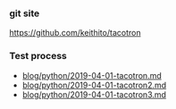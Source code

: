 ### git site 
https://github.com/keithito/tacotron

### Test process 

* [blog/python/2019-04-01-tacotron.md](https://github.com/srshin/blog/blob/master/python/2019-04-01-tacotron.md)
* [blog/python/2019-04-01-tacotron2.md](https://github.com/srshin/blog/blob/master/python/2019-04-01-tacotron2.md)
* [blog/python/2019-04-01-tacotron3.md](https://github.com/srshin/blog/blob/master/python/2019-04-01-tacotron3-diagram.md)
